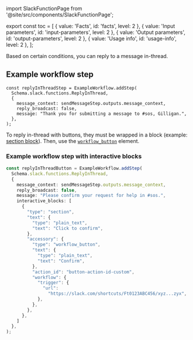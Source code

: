 import SlackFunctionPage from '@site/src/components/SlackFunctionPage';

export const toc = [
{ value: 'Facts', id: 'facts', level: 2 },
{ value: 'Input parameters', id: 'input-parameters', level: 2 },
{ value: 'Output parameters', id: 'output-parameters', level: 2 },
{ value: 'Usage info', id: 'usage-info', level: 2 },
];

<SlackFunctionPage jsonFile="reply_in_thread" >

Based on certain conditions, you can reply to a message in-thread.

## Example workflow step

```
const replyInThreadStep = ExampleWorkflow.addStep(
  Schema.slack.functions.ReplyInThread,
  {
    message_context: sendMessageStep.outputs.message_context,
    reply_broadcast: false,
    message: "Thank you for submitting a message to #sos, Gilligan.",
  },
);
```

To reply in-thread with buttons, they must be wrapped in a block (example: [section block](https://api.slack.com/reference/block-kit/blocks#section)). Then, use the [`workflow_button`](https://api.slack.com/reference/block-kit/block-elements#workflow_button) element.

### Example workflow step with interactive blocks

```ts
const replyInThreadButton = ExampleWorkflow.addStep(
  Schema.slack.functions.ReplyInThread,
  {
    message_context: sendMessageStep.outputs.message_context,
    reply_broadcast: false,
    message: "Please confirm your request for help in #sos.",
    interactive_blocks: [
      {
        "type": "section",
        "text": {
          "type": "plain_text",
          "text": "Click to confirm",
        },
        "accessory": {
          "type": "workflow_button",
          "text": {
            "type": "plain_text",
            "text": "Confirm",
          },
          "action_id": "button-action-id-custom",
          "workflow": {
            "trigger": {
              "url":
                "https://slack.com/shortcuts/Ft0123ABC456/xyz...zyx",
            },
          },
        },
      },
    ]
  },
);
```

</SlackFunctionPage>
